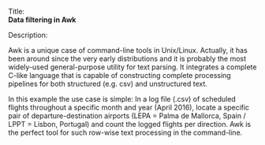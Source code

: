 Title:<br/>
<b>Data filtering in Awk</b>

Description:<br/>
<p>Awk is a unique case of command-line tools in Unix/Linux. Actually, it has been around since the very early distributions and it is probably the most widely-used general-purpose utility for text parsing. It integrates a complete C-like language that is capable of constructing complete processing pipelines for both structured (e.g. csv) and unstructured text.</p>
<p>In this example the use case is simple: In a log file (.csv) of scheduled flights throughout a specific month and year (April 2016), locate a specific pair of departure-destination airports (LEPA = Palma de Mallorca, Spain / LPPT = Lisbon, Portugal) and count the logged flights per direction. Awk is the perfect tool for such row-wise text processing in the command-line.</p>


